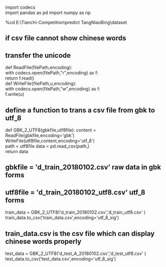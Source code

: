 import codecs  
import pandas as pd
import numpy as np

%cd E:\Tianchi-Competition\predict TangNiaoBing\dataset

## if csv file cannot show chinese words 
## transfer the unicode

def ReadFile(filePath,encoding):  
    with codecs.open(filePath,"r",encoding) as f:  
        return f.read()  
def WriteFile(filePath,u,encoding):  
    with codecs.open(filePath,"w",encoding) as f:  
        f.write(u)  

## define a function to trans a csv file from gbk to utf_8        
def GBK_2_UTF8(gbkfile,utf8file): 
    content = ReadFile(gbkfile,encoding='gbk')  
    WriteFile(utf8file,content,encoding='utf_8')  
    path = utf8file 
    data = pd.read_csv(path,)  
    return data

## gbkfile = 'd_train_20180102.csv'  raw data in gbk forms
## utf8file = 'd_train_20180102_utf8.csv'  utf_8 forms
train_data = GBK_2_UTF8('d_train_20180102.csv','d_train_utf8.csv' )  
train_data.to_csv('train_data.csv',encoding='utf_8_sig')  
## train_data.csv is the csv file which can display chinese words properly

test_data = GBK_2_UTF8('d_test_A_20180102.csv','d_test_utf8.csv' )  
test_data.to_csv('test_data.csv',encoding='utf_8_sig')  
